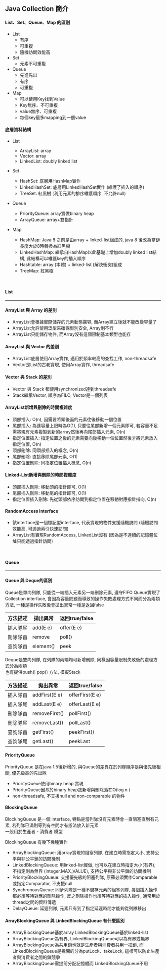 ## Java Collection 簡介


#### List、Set、Queue、Map 的區別
* List
  * 有序
  * 可重複
  * 隨機訪問效能高
* Set
  * 元素不可重複
* Queue
  * 先進先出
  * 有序
  * 可重複
* Map
  * 可以使用Key找到Value
  * Key無序、不可重複
  * value無序、可重複
  * 每個key最多mapping到一個value

#### 底層資料結構

* List
  * ArrayList: array
  * Vector: array
  * LinkedList: doubly linked list

* Set
  * HashSet: 底層用HashMap實作
  * LinkedHashSet: 底層用LinkedHashSet實作 (維護了插入的順序)
  * TreeSet: 紅黑樹 (利用元素的排序維護順序, 不允許null)

* Queue
  * PriorityQueue: array實做binary heap
  * ArrayQueue: array+雙指針

* Map
  * HashMap: Java 8 之前是由array + linked-list組成的, java 8 後改為當鏈長度大於8時轉換為紅黑樹
  * LinkedHashMap: 繼承自HashMap以此基礎上增加doubly linked list結構, 此結構可以維護key的插入順序
  * Hashtable: array (本體) + linked-list (解決衝突)組成
  * TreeMap: 紅黑樹

<br>

#### List
<hr>

#### ArrayList 與 Array 的差別
* ArrayList會根據實際儲存的元素動態擴容, 而Array建立後就不能改變容量了
* ArrayList允許使用泛型來確保型別安全, Array則不行
* ArrayList只能儲存物件, 而Array沒有這個限制基本類型也能存

#### ArrayList 與 Vector 的差別
* ArrayList底層使用Array實作, 適用於頻率較高的查找工作, non-threadsafe
* Vector是List的古老實現, 使用Array實作, threadsafe

#### Vector 與 Stack 的差別
* Vector 與 Stack 都使用synchronized達到threadsafe
* Stack繼承Vector, 順序為FILO, Vector是一個列表

#### ArrayList新增與刪除的時間複雜度
* 頭部插入: O(n), 因需要將頭後面的元素往後移動一個位置
* 尾部插入: 為達容量上限時為O(1), 只要往尾部新增一個元素即可, 若容量不足需將現有元素複製到新的array然後再向尾部插入元素, O(n)
* 指定位置插入: 指定位置之後的元素需要向後移動一個位置然後才將元素放入指定位置, O(n)
* 頭部刪除: 同頭部插入的概念, O(n)
* 尾部刪除: 直接移除尾部元素, O(1)
* 指定位置刪除: 同指定位置插入概念, O(n)

#### Linked-List新增與刪除的時間複雜度
* 頭部插入刪除: 移動頭的指針即可, O(1)
* 尾部插入刪除: 移動尾的指針即可, O(1)
* 指定位置插入刪除: 先從頭部依序訪問到指定位置在移動對應指針指向, O(n)

#### RandomAccess interface
* 該interface是一個標記型interface, 代表實現的物件支援隨機訪問 (隨機訪問效能高, 可透過索引快速訪問)
* ArrayList有實現RandomAccess, LinkedList沒有 (因為是不連續的記憶體位址只能透過指針訪問)

<br>

#### Queue
<hr>

#### Queue 與 Deque的區別
Queue是單向列隊, 只能從一端插入元素另一端刪除元素, 遵守FIFO
Queue實現了Collection interface, 會因為容量問題而導致的操作失敗處理方式不同而分為兩類方法, 一種是操作失敗後會拋出異常一種是返回false

| 方法描述 | 拋出異常      | 返回true/false |
|------|-----------|--------------|
| 插入隊尾 | add(E e)  | offer(E e)   |
| 刪除隊首 | remove    | poll()       |
| 查詢隊首 | element() | peek         |

Deque是雙向列隊, 在列隊的兩端均可新增刪除, 同樣因容量限制失敗後的處理方式分為兩類 <br>
也有提供push() pop() 方法, 模擬Stack

| 方法描述 | 拋出異常          | 返回true/false    |
|------|---------------|-----------------|
| 插入隊首 | addFirst(E e) | offerFirst(E e) |
| 插入隊尾 | addLast(E e)  | offerLast(E e)  |
| 刪除隊首 | removeFirst() | pollFirst()     |
| 刪除隊尾 | removeLast()  | pollLast()      |
| 查詢隊首 | getFirst()    | peekFirst()     |
| 查詢隊尾 | getLast()     | peekLast        |

#### PriorityQueue
PriorityQueue 是在java 1.5後新增的, 與Queue的差異在於列隊順序是與優先級相關, 優先級高的先出隊
* PriorityQueue使用binary heap 實現
* PriorityQueue因基於binary heap故新增與刪除落在O(log n )
* non-threadsafe, 不支援null and non-comparable 的物件

#### BlockingQueue
BlockingQueue 是一個 interface, 特點是當列隊沒有元素時會一直阻塞直到有元素, 若列隊已滿則等到有空間才有辦法放入新元素 <br>
一般用於生產者 - 消費者 模型

BlockingQueue 有幾下幾種實作
* ArrayBlockingQueue: 用array實現的阻塞列隊, 在建立時需指定大小, 支持公平與非公平鎖的訪問機制
* LinkedBlockingQueue: 用linked-list實做, 也可以在建立時指定大小(有界), 不指定則為無界 (Integer.MAX_VALUE), 支持公平與非公平鎖的訪問機制
* PriorityBlockingQueue: 支援優先級的阻塞列隊, 原蘇必須實作Comparable或指定Comparator, 不支援null
* SynchronousQueue: 同步列隊是一種不儲存元素的組塞列隊, 每個插入操作都必須等待對應的刪除操作, 反之刪除操作也須等待對應的插入操作, 通常用於thread之間的資料傳遞
* DelayQueue: 延遲列隊, 元素只有到了指定延遲時間才能夠從列隊移出

#### ArrayBlockingQueue 與 LinkedBlockingQueue 有什麼區別
* ArrayBlockingQueue基於array LinkedBlockingQueue基於linked-list
* ArrayBlockingQueue為有界, LinkedBlockingQueue可以為有界或無界
* ArrayBlockingQueue為共用鎖也就是生產者與消費者共用一把鎖, 而LinkedBlockingQueue是拆開的分為putLock、takeLock, 這樣可以防止生產者與消費者之間的鎖競爭
* ArrayBlockingQueue需提前分配記憶體而 LinkedBlockingQueue不用

